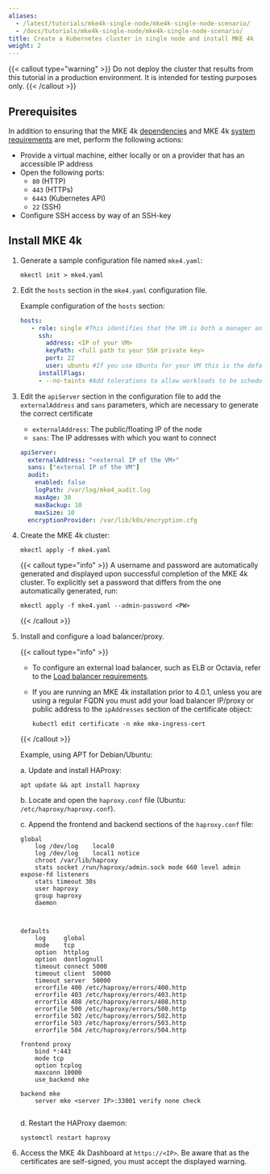 ```yaml
---
aliases:
  - /latest/tutorials/mke4k-single-node/mke4k-single-node-scenario/
  - /docs/tutorials/mke4k-single-node/mke4k-single-node-scenario/
title: Create a Kubernetes cluster in single node and install MKE 4k
weight: 2
---
```


{{< callout type="warning" >}}
Do not deploy the cluster that results from this tutorial in a production
environment. It is intended for testing purposes only.
{{< /callout >}}

## Prerequisites
In addition to ensuring that the MKE 4k [dependencies](../../../getting-started/install-mke-4k-cli)
and MKE 4k [system requirements](../../../getting-started/system-requirements)
are met, perform the following actions:

- Provide a virtual machine, either locally or on a provider that has an accessible IP address
- Open the following ports:
  - `80` (HTTP)
  - `443` (HTTPs)
  - `6443` (Kubernetes API)
  - `22` (SSH)
- Configure SSH access by way of an SSH-key


## Install MKE 4k

1. Generate a sample configuration file named `mke4.yaml`:

   ```shell
   mkectl init > mke4.yaml
   ```

2. Edit the `hosts` section in the `mke4.yaml` configuration file.

   Example configuration of the `hosts` section:

    ```yaml
    hosts:
       - role: single #This identifies that the VM is both a manager and a worker 
         ssh:
           address: <IP of your VM>
           keyPath: <full path to your SSH private key>
           port: 22
           user: ubuntu #If you use Ubuntu for your VM this is the default user
         installFlags:
         - --no-taints #Add tolerations to allow workloads to be scheduled on a manager node
    ```

3. Edit the `apiServer` section in the configuration file to add the
   `externalAddress` and `sans` parameters, which are necessary to generate the 
   correct certificate

   * `externalAddress`: The public/floating IP of the node
   * `sans`: The IP addresses with which you want to connect 

    ```yaml
    apiServer:
      externalAddress: "<external IP of the VM>"
      sans: ["external IP of the VM"]
      audit:
        enabled: false
        logPath: /var/log/mke4_audit.log
        maxAge: 30
        maxBackup: 10
        maxSize: 10
      encryptionProvider: /var/lib/k0s/encryption.cfg
    ```
    

4. Create the MKE 4k cluster:

   ```shell
   mkectl apply -f mke4.yaml
   ```

   {{< callout type="info" >}}
   A username and password are automatically generated and displayed upon successful completion of the MKE 4k cluster. 
   To explicitly set a password that differs from the one automatically generated, run: 
   ```shell
   mkectl apply -f mke4.yaml --admin-password <PW>
   ```
   {{< /callout >}}
   
5. Install and configure a load balancer/proxy.

    {{< callout type="info" >}}

    - To configure an external load balancer, such as ELB or Octavia, refer to the [Load balancer requirements](../../../getting-started/system-requirements/#load-balancer-requirements).

    - If you are running an MKE 4k installation prior to 4.0.1, unless you are using a regular FQDN you must add your load balancer IP/proxy or public address to the `ipAddresses` section of the certificate object:

      ```shell
      kubectl edit certificate -n mke mke-ingress-cert
      ```

    {{< /callout >}}

    Example, using APT for Debian/Ubuntu:

    a. Update and install HAProxy:

      ```shell
      apt update && apt install haproxy
      ```

    b. Locate and open the `haproxy.conf` file (Ubuntu: `/etc/haproxy/haproxy.conf`).
    
    c. Append the frontend and backend sections of the `haproxy.conf` file: 

      ```shell
      global
          log /dev/log    local0 
          log /dev/log    local1 notice
          chroot /var/lib/haproxy
          stats socket /run/haproxy/admin.sock mode 660 level admin expose-fd listeners
          stats timeout 30s
          user haproxy
          group haproxy
          daemon



      defaults
          log     global
          mode    tcp
          option  httplog
          option  dontlognull
          timeout connect 5000
          timeout client  50000
          timeout server  50000
          errorfile 400 /etc/haproxy/errors/400.http
          errorfile 403 /etc/haproxy/errors/403.http
          errorfile 408 /etc/haproxy/errors/408.http
          errorfile 500 /etc/haproxy/errors/500.http
          errorfile 502 /etc/haproxy/errors/502.http
          errorfile 503 /etc/haproxy/errors/503.http
          errorfile 504 /etc/haproxy/errors/504.http

      frontend proxy
          bind *:443
          mode tcp
          option tcplog
          maxconn 10000
          use_backend mke

      backend mke
          server mke <server IP>:33001 verify none check
                                                    
      ```

    d. Restart the HAProxy daemon:

      ```shell
      systemctl restart haproxy
      ````

6. Access the MKE 4k Dashboard at `https://<IP>`. Be aware that as the
   certificates are self-signed, you must accept the displayed warning.
